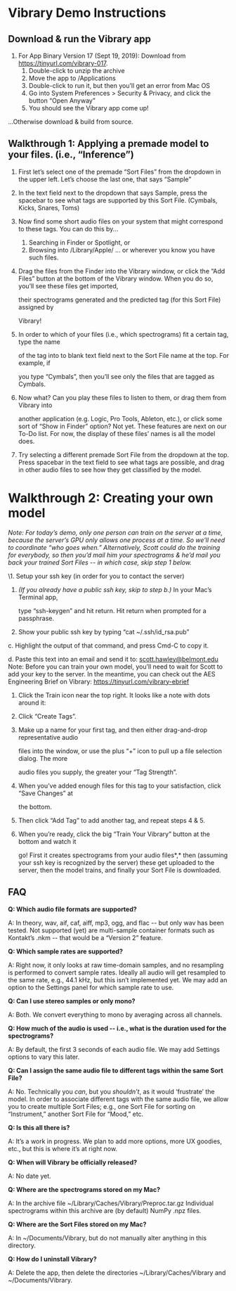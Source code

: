 # Vibrary Demo Instructions

## Download & run the Vibrary app

1. For App Binary Version 17 (Sept 19, 2019): Download from https://tinyurl.com/vibrary-017.  
   1. Double-click to unzip the archive
   2. Move the app to /Applications
   3. Double-click to run it, but then you’ll get an error from Mac OS
   4. Go into System Preferences > Security & Privacy, and click the button “Open Anyway”
   5. You should see the Vibrary app come up!

...Otherwise download & build from source. 

## Walkthrough 1: Applying a premade model to your files. (i.e., “Inference”)

1. First let’s select one of the premade “Sort Files” from the dropdown in the upper left. Let’s choose the last one, that says “Sample”

2. In the text field next to the dropdown that says Sample, press the spacebar to see what tags are supported by this Sort File. (Cymbals, Kicks, Snares, Toms)

3. Now find some short audio files on your system that might correspond to these tags. You can do this by...

   1. Searching in Finder or Spotlight, or
   2. Browsing into /Library/Apple/ ... or wherever you know you have such files.

4. Drag the files from the Finder into the Vibrary window, or click the “Add Files” button at the bottom of the Vibrary window. When you do so, you’ll see these files get imported,

   their spectrograms generated and the predicted tag (for this Sort File) assigned by

   Vibrary!

5. In order to which of your files (i.e., which spectrograms) fit a certain tag, type the name

   of the tag into to blank text field next to the Sort File name at the top. For example, if

   you type “Cymbals”, then you’ll see only the files that are tagged as Cymbals.

6. Now what? Can you play these files to listen to them, or drag them from Vibrary into

   another application (e.g. Logic, Pro Tools, Ableton, etc.), or click some sort of “Show in Finder” option? Not yet. These features are next on our To-Do list. For now, the display of these files’ names is all the model does.

7. Try selecting a different premade Sort File from the dropdown at the top. Press spacebar in the text field to see what tags are possible, and drag in other audio files to see how they get classified by the model.

# Walkthrough 2: Creating your own model

*Note: For today’s demo, only one person can train on the server at a time, because the server’s GPU only allows one process at a time. So we’ll need to coordinate “who goes when.” Alternatively, Scott could do the training for everybody, so then you’d mail him your spectrograms & he’d mail you back your trained Sort Files -- in which case, skip step 1 below.*

\1. Setup your ssh key (in order for you to contact the server)

1. *(If you already have a public ssh key, skip to step b.)* In your Mac’s Terminal app,

   type “ssh-keygen” and hit return. Hit return when prompted for a passphrase.

2. Show your public ssh key by typing “cat ~/.ssh/id_rsa.pub”

c. Highlight the output of that command, and press Cmd-C to copy it.

d. Paste this text into an email and send it to: scott.hawley@belmont.edu
 Note: Before you can train your own model, you’ll need to wait for Scott to add your key to the server. In the meantime, you can check out the AES Engineering Brief on Vibrary: https://tinyurl.com/vibrary-ebrief

1. Click the Train icon near the top right. It looks like a note with dots around it:

2. Click “Create Tags”.

3. Make up a name for your first tag, and then either drag-and-drop representative audio

   files into the window, or use the plus “+” icon to pull up a file selection dialog. The more

   audio files you supply, the greater your “Tag Strength”.

4. When you’ve added enough files for this tag to your satisfaction, click “Save Changes” at

   the bottom.

5. Then click “Add Tag” to add another tag, and repeat steps 4 & 5.

6. When you’re ready, click the big “Train Your Vibrary” button at the bottom and watch it

   go! First it creates spectrograms from your audio files*,* then (assuming your ssh key is recognized by the server) these get uploaded to the server, then the model trains, and finally your Sort File is downloaded.

## FAQ

**Q: Which audio file formats are supported?**

A: In theory, wav, aif, caf, aiff, mp3, ogg, and flac -- but only wav has been tested. Not supported (yet) are multi-sample container formats such as Kontakt’s .nkm -- that would be a “Version 2” feature.

**Q: Which sample rates are supported?**

A: Right now, it only looks at raw time-domain samples, and no resampling is performed to convert sample rates. Ideally all audio will get resampled to the same rate, e.g., 44.1 kHz, but this isn’t implemented yet. We may add an option to the Settings panel for which sample rate to use.

**Q: Can I use stereo samples or only mono?**

A: Both. We convert everything to mono by averaging across all channels.

**Q: How much of the audio is used -- i.e., what is the duration used for the spectrograms?**

A: By default, the first 3 seconds of each audio file. We may add Settings options to vary this later.

**Q: Can I assign the same audio file to different tags within the same Sort File?**

A: No. Technically you *can*, but you *shouldn’t*, as it would ‘frustrate’ the model. In order to associate different tags with the same audio file, we allow you to create multiple Sort Files; e.g., one Sort File for sorting on “Instrument,” another Sort File for “Mood,” etc.

**Q: Is this all there is?**

A: It’s a work in progress. We plan to add more options, more UX goodies, etc., but this is where it’s at right now.

**Q: When will Vibrary be officially released?**

A: No date yet.

**Q: Where are the spectrograms stored on my Mac?**

A: In the archive file ~/Library/Caches/Vibrary/Preproc.tar.gz Individual spectrograms within this archive are (by default) NumPy .npz files.

**Q: Where are the Sort Files stored on my Mac?**

A: In ~/Documents/Vibrary, but do not manually alter anything in this directory.

**Q: How do I uninstall Vibrary?**

A: Delete the app, then delete the directories ~/Library/Caches/Vibrary and ~/Documents/Vibrary.
